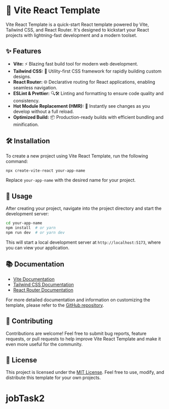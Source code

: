 # 🚀 Vite React Template

Vite React Template is a quick-start React template powered by Vite, Tailwind CSS, and React Router. It's designed to kickstart your React projects with lightning-fast development and a modern toolset.

## ✨ Features

- **Vite:** ⚡ Blazing fast build tool for modern web development.
- **Tailwind CSS:** 🎨 Utility-first CSS framework for rapidly building custom designs.
- **React Router:** 🌐 Declarative routing for React applications, enabling seamless navigation.
- **ESLint & Prettier:** 🔍🛠️ Linting and formatting to ensure code quality and consistency.
- **Hot Module Replacement (HMR):** 🔄 Instantly see changes as you develop without a full reload.
- **Optimized Build:** 📦 Production-ready builds with efficient bundling and minification.

## 🛠️ Installation

To create a new project using Vite React Template, run the following command:
```bash
npx create-vite-react your-app-name
```

Replace `your-app-name` with the desired name for your project.

## 🚦 Usage

After creating your project, navigate into the project directory and start the development server:

```bash
cd your-app-name
npm install  # or yarn
npm run dev  # or yarn dev
```

This will start a local development server at `http://localhost:5173`, where you can view your application.

## 📚 Documentation

- [Vite Documentation](https://vitejs.dev/guide/)
- [Tailwind CSS Documentation](https://tailwindcss.com/docs)
- [React Router Documentation](https://reactrouter.com/web/guides/quick-start)

For more detailed documentation and information on customizing the template, please refer to the [GitHub repository](https://github.com/example/vite-react-template).

## 🤝 Contributing

Contributions are welcome! Feel free to submit bug reports, feature requests, or pull requests to help improve Vite React Template and make it even more useful for the community.

## 📝 License

This project is licensed under the [MIT License](https://opensource.org/licenses/MIT). Feel free to use, modify, and distribute this template for your own projects.
# jobTask2
